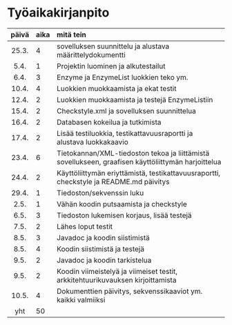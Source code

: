 # Työaikakirjanpito

| päivä | aika | mitä tein  |
| :----:|:-----| :-----|
| 25.3. | 4    | sovelluksen suunnittelu ja alustava määrittelydokumentti |
| 5.4.  | 1    | Projektin luominen ja alkutestailut |
| 6.4.  | 3    | Enzyme ja EnzymeList luokkien teko ym. |
| 10.4. | 4    | Luokkien muokkaamista ja ekat testit | 
| 12.4. | 2    | Luokkien muokkaamista ja testejä EnzymeListiin |
| 15.4. | 2    | Checkstyle.xml ja sovelluksen suunnittelua |
| 16.4. | 2    | Databasen kokeilua ja tutkimista |
| 17.4. | 2    | Lisää testiluokkia, testikattavuusraportti ja alustava luokkakaavio |
| 23.4. | 6    | Tietokannan/XML-tiedoston tekoa ja liittämistä sovellukseen, graafisen käyttöliittymän harjoittelua |
| 24.4. | 2    | Käyttöliittymän eriyttämistä, testikattavuusraportti, checkstyle ja README.md päivitys | 
| 29.4. | 1    | Tiedoston/sekvenssin luku |
| 2.5.  | 1    | Vähän koodin putsaamista ja checkstyle |
| 6.5.  | 3    | Tiedoston lukemisen korjaus, lisää testejä |
| 7.5.  | 2    | Lähes loput testit |
| 8.5.  | 3    | Javadoc ja koodin siistimistä |
| 8.5.  | 4    | Koodin siistimistä ja testejä |
| 9.5.  | 2    | Javadoc ja koodin tarkistelua |
| 9.5.  | 2    | Koodin viimeistelyä ja viimeiset testit, arkkitehtuurikuvauksen kirjoittamista |
| 10.5. | 4    | Dokumenttien päivitys, sekvenssikaaviot ym. kaikki valmiiksi |
| yht   | 50   |
